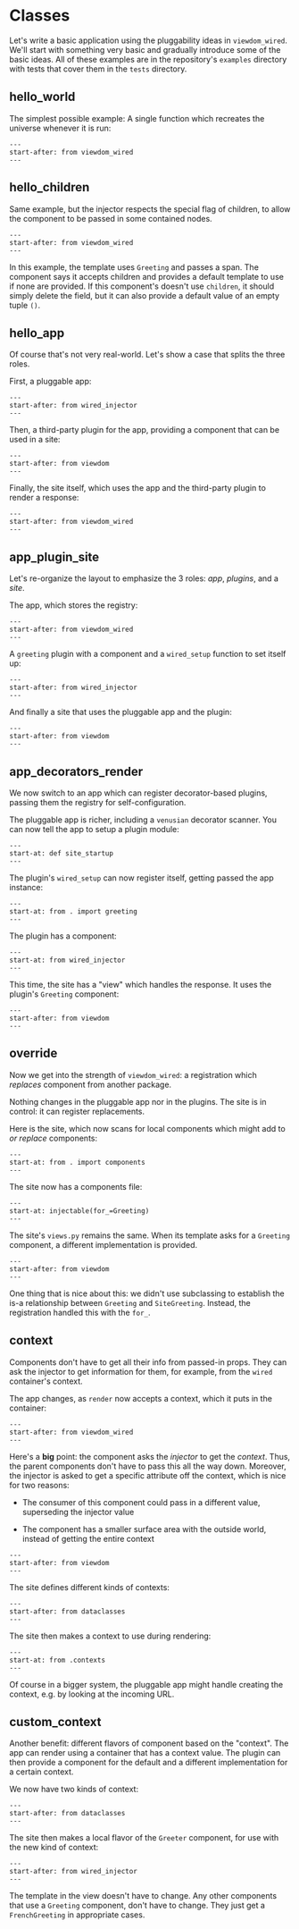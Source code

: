 # Classes

Let's write a basic application using the pluggability ideas in `viewdom_wired`.
We'll start with something very basic and gradually introduce some of the basic ideas.
All of these examples are in the repository's `examples` directory with tests that cover them in the `tests` directory.

## hello_world

The simplest possible example:
A single function which recreates the universe whenever it is run:

```{literalinclude} ../../examples/hello_world/app.py
---
start-after: from viewdom_wired
---
```

## hello_children

Same example, but the injector respects the special flag of children, to allow the component to be passed in some contained nodes.

```{literalinclude} ../../examples/hello_children/app.py
---
start-after: from viewdom_wired
---
```

In this example, the template uses `Greeting` and passes a span.
The component says it accepts children and provides a default template to use if none are provided.
If this component's doesn't use `children`, it should simply delete the field, but it can also provide a default value of an empty tuple `()`.

## hello_app

Of course that's not very real-world.
Let's show a case that splits the three roles.

First, a pluggable app:

```{literalinclude} ../../examples/hello_app/app.py
---
start-after: from wired_injector
---
```

Then, a third-party plugin for the app, providing a component that can be used in a site:

```{literalinclude} ../../examples/hello_app/plugin.py
---
start-after: from viewdom
---
```

Finally, the site itself, which uses the app and the third-party plugin to render a response:

```{literalinclude} ../../examples/hello_app/site.py
---
start-after: from viewdom_wired
---
```

## app_plugin_site

Let's re-organize the layout to emphasize the 3 roles: *app*, *plugins*, and a *site*.

The app, which stores the registry:

```{literalinclude} ../../examples/app_plugin_site/site/__init__.py
---
start-after: from viewdom_wired
---
```

A `greeting` plugin with a component and a `wired_setup` function to set itself up:

```{literalinclude} ../../examples/app_plugin_site/plugins/greeting/__init__.py
---
start-after: from wired_injector
---
```

And finally a site that uses the pluggable app and the plugin:

```{literalinclude} ../../examples/app_plugin_site/site/__init__.py
---
start-after: from viewdom
---
```


## app_decorators_render

We now switch to an app which can register decorator-based plugins, passing them the registry for self-configuration.

The pluggable app is richer, including a `venusian` decorator scanner.
You can now tell the app to setup a plugin module:

```{literalinclude} ../../examples/app_decorators_render/site/__init__.py
---
start-at: def site_startup
---
```

The plugin's `wired_setup` can now register itself, getting passed the app instance:

```{literalinclude} ../../examples/app_decorators_render/plugins/greeting/__init__.py
---
start-at: from . import greeting
---
```

The plugin has a component:

```{literalinclude} ../../examples/app_decorators_render/plugins/greeting/greeting.py
---
start-at: from wired_injector
---
```

This time, the site has a "view" which handles the response.
It uses the plugin's `Greeting` component:

```{literalinclude} ../../examples/app_decorators_render/site/views.py
---
start-after: from viewdom
---
```

## override

Now we get into the strength of `viewdom_wired`: a registration which *replaces* component from another package.

Nothing changes in the pluggable app nor in the plugins.
The site is in control: it can register replacements.

Here is the site, which now scans for local components which might add to *or replace* components:

```{literalinclude} ../../examples/override/site/__init__.py
---
start-at: from . import components
---
```

The site now has a components file:

```{literalinclude} ../../examples/override/site/components.py
---
start-at: injectable(for_=Greeting)
---
```

The site's `views.py` remains the same.
When its template asks for a `Greeting` component, a different implementation is provided.

```{literalinclude} ../../examples/override/site/views.py
---
start-after: from viewdom
---
```

One thing that is nice about this: we didn't use subclassing to establish the is-a relationship between `Greeting` and `SiteGreeting`.
Instead, the registration handled this with the `for_`.

## context

Components don't have to get all their info from passed-in props.
They can ask the injector to get information for them, for example, from the `wired` container's context.

The app changes, as ``render`` now accepts a context, which it puts in the container:

```{literalinclude} ../../examples/context/app/__init__.py
---
start-after: from viewdom_wired
---
```

Here's a **big** point: the component asks the *injector* to get the *context*.
Thus, the parent components don't have to pass this all the way down.
Moreover, the injector is asked to get a specific attribute off the context, which is nice for two reasons:

- The consumer of this component could pass in a different value, superseding the injector value

- The component has a smaller surface area with the outside world, instead of getting the entire context

```{literalinclude} ../../examples/context/plugins/greeting/greeting.py
---
start-after: from viewdom
---
```

The site defines different kinds of contexts:

```{literalinclude} ../../examples/context/site/contexts.py
---
start-after: from dataclasses
---
```

The site then makes a context to use during rendering:

```{literalinclude} ../../examples/context/site/__init__.py
---
start-at: from .contexts
---
```

Of course in a bigger system, the pluggable app might handle creating the context, e.g. by looking at the incoming URL.

## custom_context

Another benefit: different flavors of component based on the "context".
The app can render using a container that has a context value.
The plugin can then provide a component for the default and a different implementation for a certain context.

We now have two kinds of context:

```{literalinclude} ../../examples/custom_context/site/contexts.py
---
start-after: from dataclasses
---
```

The site then makes a local flavor of the `Greeter` component, for use with the new kind of context:

```{literalinclude} ../../examples/custom_context/site/components.py
---
start-after: from wired_injector
---
```

The template in the view doesn't have to change.
Any other components that use a `Greeting` component, don't have to change.
They just get a `FrenchGreeting` in appropriate cases.
